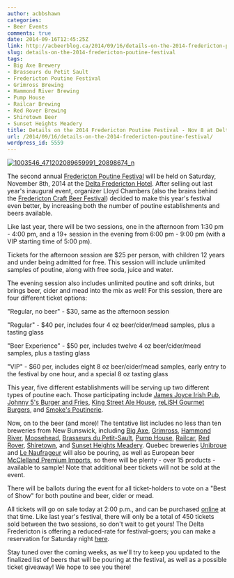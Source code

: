 ```yaml
---
author: acbbshawn
categories:
- Beer Events
comments: true
date: 2014-09-16T12:45:25Z
link: http://acbeerblog.ca/2014/09/16/details-on-the-2014-fredericton-poutine-festival/
slug: details-on-the-2014-fredericton-poutine-festival
tags:
- Big Axe Brewery
- Brasseurs du Petit Sault
- Fredericton Poutine Festival
- Grimross Brewing
- Hammond River Brewing
- Pump House
- Railcar Brewing
- Red Rover Brewing
- Shiretown Beer
- Sunset Heights Meadery
title: Details on the 2014 Fredericton Poutine Festival - Nov 8 at Delta Fredericton
url: /2014/09/16/details-on-the-2014-fredericton-poutine-festival/
wordpress_id: 5559
---
```


[![1003546_471202089659991_20898674_n](http://acbeerblog.ca/wp-content/uploads/2014/09/1003546_471202089659991_20898674_n.png?w=300)](http://acbeerblog.ca/wp-content/uploads/2014/09/1003546_471202089659991_20898674_n.png)

The second annual [Fredericton Poutine Festival](https://www.facebook.com/FrederictonPoutineFestival) will be held on Saturday, November 8th, 2014 at the [Delta Fredericton Hotel](https://www.deltahotels.com/Hotels/Delta-Fredericton). After selling out last year's inaugural event, organizer Lloyd Chambers (also the brains behind the [Fredericton Craft Beer Festival](https://www.facebook.com/FrederictonCraftBeerFestival)) decided to make this year's festival even better, by increasing both the number of poutine establishments and beers available.

Like last year, there will be two sessions, one in the afternoon from 1:30 pm - 4:00 pm, and a 19+ session in the evening from 6:00 pm - 9:00 pm (with a VIP starting time of 5:00 pm).

Tickets for the afternoon session are $25 per person, with children 12 years and under being admitted for free. This session will include unlimited samples of poutine, along with free soda, juice and water.

The evening session also includes unlimited poutine and soft drinks, but brings beer, cider and mead into the mix as well! For this session, there are four different ticket options:

"Regular, no beer" - $30, same as the afternoon session

"Regular" - $40 per, includes four 4 oz beer/cider/mead samples, plus a tasting glass

"Beer Experience" - $50 per, includes twelve 4 oz beer/cider/mead samples, plus a tasting glass

"VIP" - $60 per, includes eight 8 oz beer/cider/mead samples, early entry to the festival by one hour, and a special 8 oz tasting glass

This year, five different establishments will be serving up two different types of poutine each. Those participating include [James Joyce Irish Pub](https://www.facebook.com/JamesJoyceFredericton), [Johnny 5's Burger and Fries](https://www.facebook.com/johnny5sburgers), [King Street Ale House](http://thekingstreetalehouse.ca/), [reLiSH Gourmet Burgers](http://relishyou.ca/), and [Smoke's Poutinerie](http://smokespoutinerie.com/).

Now, on to the beer (and more)! The tentative list includes no less than ten breweries from New Bunswick, including [Big Axe](https://www.facebook.com/BigAxeBrewery), [Grimross](https://www.facebook.com/pages/Grimross-Brewing-Co/110264115801307), [Hammond River](https://www.facebook.com/hammondriverbrewery), [Moosehead](http://moosehead.ca/), [Brasseurs du Petit-Sault](http://brasseurspetitsault.com/), [Pump House](http://beer.pumphousebrewery.ca/), [Railcar](http://railcarbrewing.com/), [Red Rover](http://www.redroverbrew.com/), [Shiretown](http://www.shiretownbeer.com/), and [Sunset Heights Meadery](https://www.facebook.com/SunsetHeightsMeadery). Quebec breweries [Unibroue](http://www.unibroue.com/) and [Le Naufrageur](http://www.lenaufrageur.com/) will also be pouring, as well as European beer [McClelland Premium Imports](http://www.mcclellandbeers.ca/), so there will be plenty - over 15 products - available to sample! Note that additional beer tickets will not be sold at the event.

There will be ballots during the event for all ticket-holders to vote on a "Best of Show" for both poutine and beer, cider or mead.

All tickets will go on sale today at 2:00 p.m., and can be purchased [online](https://fredpoutinefest14.eventbrite.ca/) at that time. Like last year's festival, there will only be a total of 450 tickets sold between the two sessions, so don't wait to get yours! The Delta Fredericton is offering a reduced-rate for festival-goers; you can make a reservation for Saturday night [here](https://www.deltahotels.com/Groups/Delta-Fredericton-Groups/Fredericton-Poutine-Festival2).

Stay tuned over the coming weeks, as we'll try to keep you updated to the finalized list of beers that will be pouring at the festival, as well as a possible ticket giveaway! We hope to see you there!
